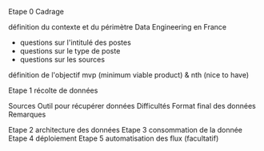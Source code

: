 
Etape 0 Cadrage 

définition du contexte et du périmètre
Data Engineering en France

- questions sur l'intitulé des postes 
- questions sur le type de poste
- questions sur les sources 

définition de l'objectif mvp (minimum viable product) & nth (nice to have)



Etape 1 récolte de données

Sources
Outil pour récupérer données
Difficultés
Format final des données 
Remarques

Etape 2 architecture des données
Etape 3 consommation de la donnée
Etape 4 déploiement
Etape 5 automatisation des flux (facultatif)
